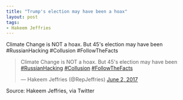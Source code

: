 ```yaml
---
title: "Trump's election may have been a hoax"
layout: post
tags:
- Hakeem Jeffries
---
```


Climate Change is NOT a hoax. But 45's election may have been #RussianHacking #Collusion #FollowTheFacts

<blockquote class="twitter-tweet"><p lang="en" dir="ltr">Climate Change is NOT a hoax. But 45&#39;s election may have been <a href="https://twitter.com/hashtag/RussianHacking?src=hash&amp;ref_src=twsrc%5Etfw">#RussianHacking</a> <a href="https://twitter.com/hashtag/Collusion?src=hash&amp;ref_src=twsrc%5Etfw">#Collusion</a> <a href="https://twitter.com/hashtag/FollowTheFacts?src=hash&amp;ref_src=twsrc%5Etfw">#FollowTheFacts</a></p>&mdash; Hakeem Jeffries (@RepJeffries) <a href="https://twitter.com/RepJeffries/status/870630992528248832?ref_src=twsrc%5Etfw">June 2, 2017</a></blockquote> <script async src="https://platform.twitter.com/widgets.js" charset="utf-8"></script>

Source: Hakeem Jeffries, via Twitter
